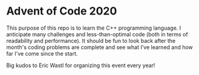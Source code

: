 # Advent of Code 2020

This purpose of this repo is to learn the C++ programming language. I anticipate many challenges and less-than-optimal code (both in terms of readability and performance). It should be fun to look back after the month's coding problems are complete and see what I've learned and how far I've come since the start.

Big kudos to Eric Wastl for organizing this event every year!

